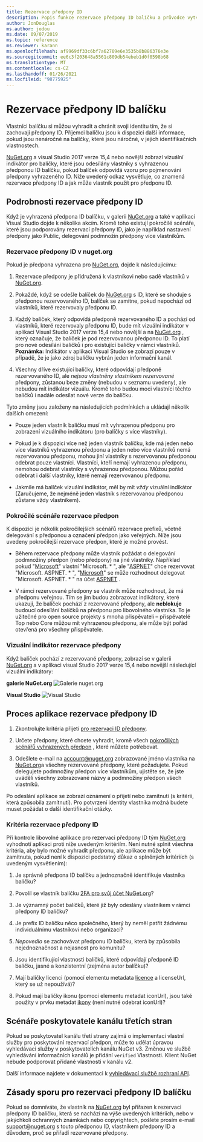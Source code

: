 ```yaml
---
title: Rezervace předpony ID
description: Popis funkce rezervace předpony ID balíčku a průvodce vytvářením
author: JonDouglas
ms.author: jodou
ms.date: 09/07/2019
ms.topic: reference
ms.reviewer: karann
ms.openlocfilehash: af9969df33c6bf7a62709e6e3535b8b886376e3e
ms.sourcegitcommit: ee6c3f203648a5561c809db54ebeb1d0f0598b68
ms.translationtype: MT
ms.contentlocale: cs-CZ
ms.lasthandoff: 01/26/2021
ms.locfileid: "98775925"
---
```

# <a name="package-id-prefix-reservation"></a>Rezervace předpony ID balíčku

Vlastníci balíčku si můžou vyhradit a chránit svoji identitu tím, že si zachovají předpony ID. Příjemci balíčku jsou k dispozici další informace, pokud jsou nenáročné na balíčky, které jsou náročné, v jejich identifikačních vlastnostech. 

[NuGet.org](https://www.nuget.org/) a visual Studio 2017 verze 15,4 nebo novější zobrazí vizuální indikátor pro balíčky, které jsou odesílány vlastníky s vyhrazenou předponou ID balíčku, pokud balíček odpovídá vzoru pro pojmenování předpony vyhrazeného ID. Níže uvedený odkaz vysvětluje, co znamená rezervace předpony ID a jak může vlastník použít pro předponu ID.

## <a name="id-prefix-reservation-details"></a>Podrobnosti rezervace předpony ID

Když je vyhrazená předpona ID balíčku, v galerii [NuGet.org](https://www.nuget.org/) a také v aplikaci Visual Studio dojde k několika akcím. Kromě toho existují pokročilé scénáře, které jsou podporovány rezervací předpony ID, jako je například nastavení předpony jako Public, delegování podmnožin předpony více vlastníkům.

### <a name="id-prefix-reservation-on-nugetorg"></a>Rezervace předpony ID v nuget.org

Pokud je předpona vyhrazena pro [NuGet.org](https://www.nuget.org/), dojde k následujícímu:

1. Rezervace předpony je přidružená k vlastníkovi nebo sadě vlastníků v [NuGet.org](https://www.nuget.org/).

1. Pokaždé, když se odešle balíček do [NuGet.org](https://www.nuget.org/) s ID, které se shoduje s předponou rezervovaného ID, balíček se zamítne, pokud nepochází od vlastníků, které rezervovaly předponu ID.

1. Každý balíček, který odpovídá předponě rezervovaného ID a pochází od vlastníků, které rezervovaly předponu ID, bude mít vizuální indikátor v aplikaci Visual Studio 2017 verze 15,4 nebo novější a na [NuGet.org](https://www.nuget.org/) , který označuje, že balíček je pod rezervovanou předponou ID. To platí pro nové odesílání balíčků i pro existující balíčky v rámci vlastníků. **Poznámka:** Indikátor v aplikaci Visual Studio se zobrazí pouze v případě, že je jako zdroj balíčku vybrán jeden informační kanál.

1. Všechny dříve existující balíčky, které odpovídají předponě rezervovaného ID, ale *nejsou vlastněny vlastníkem rezervované* předpony, zůstanou beze změny (nebudou v seznamu uvedeny), ale nebudou mít indikátor vizuálu. Kromě toho budou moci vlastníci těchto balíčků i nadále odesílat nové verze do balíčku.

Tyto změny jsou založeny na následujících podmínkách a ukládají několik dalších omezení:

- Pouze jeden vlastník balíčku musí mít vyhrazenou předponu pro zobrazení vizuálního indikátoru (pro balíčky s více vlastníky).

- Pokud je k dispozici více než jeden vlastník balíčku, kde má jeden nebo více vlastníků vyhrazenou předponu a jeden nebo více vlastníků nemá rezervovanou předponu, mohou jiní vlastníky s rezervovanou předponou odebrat pouze vlastníci. Vlastníci, kteří nemají vyhrazenou předponu, nemohou odebrat vlastníky s vyhrazenou předponou. Můžou pořád odebrat i další vlastníky, které nemají rezervovanou předponu.

- Jakmile má balíček vizuální indikátor, měl by mít *vždy* vizuální indikátor (Zaručujeme, že nejméně jeden vlastník s rezervovanou předponou zůstane vždy vlastníkem).

### <a name="advanced-prefix-reservation-scenarios"></a>Pokročilé scénáře rezervace předpon

K dispozici je několik pokročilejších scénářů rezervace prefixů, včetně delegování s předponou a označení předpon jako veřejných. Níže jsou uvedeny pokročilejší rezervace předpon, které je možné provést. 

- Během rezervace předpony může vlastník požádat o delegování podmnožiny předpon (nebo předpony) na jiné vlastníky. Například pokud "[Microsoft](https://www.nuget.org/profiles/microsoft)" vlastní "Microsoft. \* ", ale "[ASPNET](https://www.nuget.org/profiles/aspnet)" chce rezervovat "Microsoft. ASPNET. \* ", "[Microsoft](https://www.nuget.org/profiles/microsoft)" se může rozhodnout delegovat "Microsoft. ASPNET. \* " na účet [ASPNET](https://www.nuget.org/profiles/aspnet) .

- V rámci rezervované předpony se vlastník může rozhodnout, že má předponu veřejnou. Tím se jim budou zobrazovat indikátory, které ukazují, že balíček pochází z rezervované předpony, ale **neblokuje** budoucí odesílání balíčků na předponu pro libovolného vlastníka. To je užitečné pro open source projekty s mnoha přispěvateli – přispěvatelé Top nebo Core můžou mít vyhrazenou předponu, ale může být pořád otevřená pro všechny přispěvatele. 

### <a name="prefix-reservation-visual-indicator"></a>Vizuální indikátor rezervace předpony

Když balíček pochází z rezervované předpony, zobrazí se v galerii [NuGet.org](https://www.nuget.org/) a v aplikaci visual Studio 2017 verze 15,4 nebo novější následující vizuální indikátory:

**galerie NuGet.org** 
 ![ Galerie nuget.org](media/nuget-gallery-reserved-prefix.png)

**Visual Studio** 
 ![ Visual Studio](media/visual-studio-reserved-prefix.png)

## <a name="id-prefix-reservation-application-process"></a>Proces aplikace rezervace předpony ID

1. Zkontrolujte kritéria přijetí [pro rezervaci ID předpony](#id-prefix-reservation-criteria).

2. Určete předpony, které chcete vyhradit, kromě všech [pokročilých scénářů vyhrazených předpon](#advanced-prefix-reservation-scenarios) , které můžete potřebovat.

3. Odešlete e-mail na [account@nuget.org](mailto:account@nuget.org) zobrazované jméno vlastníka na [NuGet.org](https://www.nuget.org/)a všechny rezervované předpony, které požadujete. Pokud delegujete podmnožiny předpon více vlastníkům, ujistěte se, že jste uváděli všechny zobrazované názvy a podmnožiny předpon všech vlastníků.

Po odeslání aplikace se zobrazí oznámení o přijetí nebo zamítnutí (s kritérii, která způsobila zamítnutí). Pro potvrzení identity vlastníka možná budete muset požádat o další identifikační otázky.

### <a name="id-prefix-reservation-criteria"></a>Kritéria rezervace předpony ID

Při kontrole libovolné aplikace pro rezervaci předpony ID tým [NuGet.org](https://www.nuget.org/) vyhodnotí aplikaci proti níže uvedeným kritériím. Není nutné splnit všechna kritéria, aby bylo možné vyhradit předponu, ale aplikace může být zamítnuta, pokud není k dispozici podstatný důkaz o splněných kritériích (s uvedeným vysvětlením):

1. Je správně předpona ID balíčku a jednoznačně identifikuje vlastníka balíčku?

1. Povolil se vlastník balíčku [2FA pro svůj účet NuGet.org](individual-accounts.md#enable-two-factor-authentication-2fa)?

1. Je významný počet balíčků, které již byly odeslány vlastníkem v rámci předpony ID balíčku?

1. Je prefix ID balíčku něco společného, který by neměl patřit žádnému individuálnímu vlastníkovi nebo organizaci?

1. *Nepovedlo* se zachovávat předponu ID balíčku, která by způsobila nejednoznačnost a nejasnost pro komunitu?

1. Jsou identifikující vlastnosti balíčků, které odpovídají předponě ID balíčku, jasné a konzistentní (zejména autor balíčku)?

1. Mají balíčky licenci (pomocí elementu metadata [licence](../reference/nuspec.md#license) a licenseUrl, který se už nepoužívá)?

1. Pokud mají balíčky ikonu (pomocí elementu metadat iconUrl), jsou také použity v prvku metadat [ikony](../reference/nuspec.md#icon) (není nutné odebrat iconUrl)?

## <a name="third-party-feed-provider-scenarios"></a>Scénáře poskytovatele kanálu třetích stran

Pokud se poskytovatel kanálu třetí strany zajímá o implementaci vlastní služby pro poskytování rezervací předpon, může to udělat úpravou vyhledávací služby v poskytovatelích kanálu NuGet v3. Změnou ve službě vyhledávání informačních kanálů je přidání `verified` Vlastnosti. Klient NuGet nebude podporovat přidané vlastnosti v kanálu v2.

Další informace najdete v dokumentaci k [vyhledávací službě rozhraní API](../api/search-query-service-resource.md).

## <a name="package-id-prefix-reservation-dispute-policy"></a>Zásady sporu pro rezervaci předpony ID balíčku
Pokud se domníváte, že vlastník na [NuGet.org](https://www.nuget.org) byl přiřazen k rezervaci předpony ID balíčku, která se nachází na výše uvedených kritériích, nebo v jakýchkoli ochranných známkách nebo copyrightech, pošlete prosím e-mail [support@nuget.org](mailto:support@nuget.org) s touto předponou ID, vlastníkem předpony ID a důvodem, proč se přiřadí rezervované předpony.

